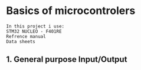 # Basics of microcontrolers

    In this project i use:
    STM32 NUCLEO - F401RE
    Refrence manual
    Data sheets

## 1. General purpose Input/Output

